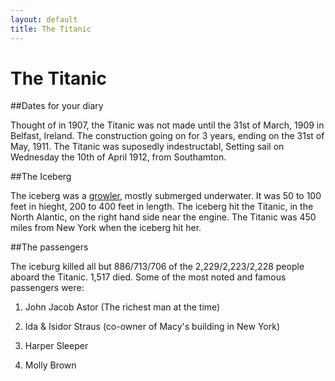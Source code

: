 ```yaml
---
layout: default
title: The Titanic
---
```


# The Titanic

##Dates for your diary

Thought of in 1907, the Titanic was not made until the 31st of March, 1909 in Belfast, Ireland. The construction going on for 3 years, ending on the 31st of May, 1911. The Titanic was suposedly indestructabl, Setting sail on Wednesday the 10th of April 1912, from Southamton. 

##The Iceberg
 
The iceberg was a [growler](http://www.athropolis.com/arctic-facts/fact-bergy-bits.htm), mostly submerged underwater. It was 50 to 100 feet in hieght, 200 to 400 feet in length. The iceberg hit the Titanic, in the North Alantic, on the right hand side near the engine. The Titanic was 450 miles from New York when the iceberg hit her.

##The passengers

The iceburg killed all but 886/713/706 of the 2,229/2,223/2,228 people aboard the Titanic.
1,517 died. Some of the most noted and famous passengers were:

1. John Jacob Astor (The richest man at the time)

2. Ida & Isidor Straus (co-owner of Macy's building in New York)

3. Harper Sleeper

4. Molly Brown